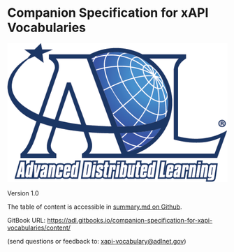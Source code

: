 # Companion Specification for xAPI Vocabularies


![logo](assets/logo.png)


Version 1.0 

The table of content is accessible in [summary.md on Github](https://github.com/adlnet/companion-specification-for-xapi-vocabularies/blob/master/SUMMARY.md).

GitBook URL: https://adl.gitbooks.io/companion-specification-for-xapi-vocabularies/content/

(send questions or feedback to: [xapi-vocabulary@adlnet.gov](mailto:xapi-vocabulary@adlnet.gov))
